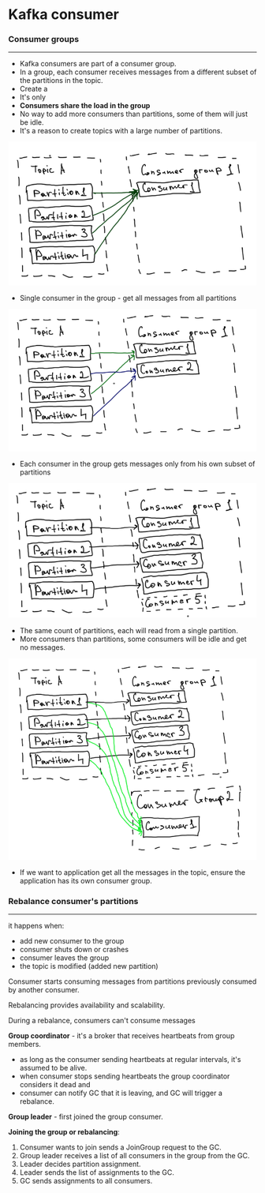 # Kafka consumer

### Consumer groups

***

* Kafka consumers are part of a consumer group.
* In a group, each consumer receives messages from a different subset of the partitions in the topic.
* Create a
* It's only
* **Consumers share the load in the group**
* No way to add more consumers than partitions, some of them will just be idle.
* It's a reason to create topics with a large number of partitions.

![](<../../.gitbook/assets/image (7) (1) (1).png>)

* Single consumer in the group - get all messages from all partitions

![](<../../.gitbook/assets/image (11) (1) (1) (1).png>)

* Each consumer in the group gets messages only from his own subset of partitions

![](<../../.gitbook/assets/image (4) (1).png>)

* The same count of partitions, each will read from a single partition.
* More consumers than partitions, some consumers will be idle and get no messages.

![](<../../.gitbook/assets/image (9) (1).png>)

* If we want to application get all the messages in the topic, ensure the application has its own consumer group.

### Rebalance consumer's partitions

***

it happens when:

* add new consumer to the group
* consumer shuts down or crashes
* consumer leaves the group
* the topic is modified (added new partition)

Consumer starts consuming messages from partitions previously consumed by another consumer.

Rebalancing provides availability and scalability.

During a rebalance, consumers can't consume messages

**Group coordinator** - it's a broker that receives heartbeats from group members.

* as long as the consumer sending heartbeats at regular intervals, it's assumed to be alive.
* when consumer stops sending heartbeats the group coordinator considers it dead and
* consumer can notify GC that it is leaving, and GC will trigger a rebalance.

**Group leader** - first joined the group consumer.

**Joining the group or rebalancing**:

1. Consumer wants to join sends a JoinGroup request to the GC.
2. Group leader receives a list of all consumers in the group from the GC.
3. Leader decides partition assignment.
4. Leader sends the list of assignments to the GC.
5. GC sends assignments to all consumers.
